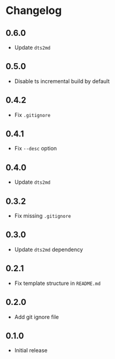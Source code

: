 # Changelog

## 0.6.0

- Update `dts2md`

## 0.5.0

- Disable ts incremental build by default

## 0.4.2

- Fix `.gitignore`

## 0.4.1

- Fix `--desc` option

## 0.4.0

- Update `dts2md`

## 0.3.2

- Fix missing `.gitignore`

## 0.3.0

- Update `dts2md` dependency

## 0.2.1

- Fix template structure in `README.md`

## 0.2.0

- Add git ignore file

## 0.1.0

- Initial release
